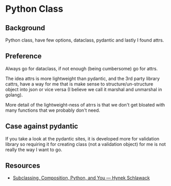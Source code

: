 # Python Class

## Background 

Python class, have few options, dataclass, pydantic and lastly I found attrs. 

## Preference

Always go for dataclass, if not enough (being cumbersome) go for attrs.

The idea attrs is more lightweight than pydantic, and the 3rd party library cattrs, have a way for me that is make sense to structure/un-structure object into json or vice versa (I believe we call it marshal and unmarshal in golang). 

More detail of the lightweight-ness of atrrs is that we don't get bloated with many functions that we probably don't need. 

## Case against pydantic

If you take a look at the pydantic sites, it is developed more for validation library so requiring it for creating class (not a validation object) for me is not really the way I want to go.

## Resources

- [Subclassing, Composition, Python, and You — Hynek Schlawack](https://youtu.be/2qpW1-7TnzA?si=mfavmgHVvBIrGUS4)


